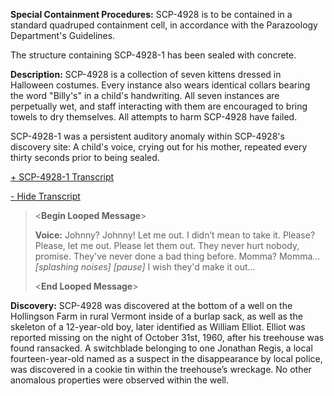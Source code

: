 **Special Containment Procedures:** SCP-4928 is to be contained in a standard quadruped containment cell, in accordance with the Parazoology Department's Guidelines.

The structure containing SCP-4928-1 has been sealed with concrete.

**Description:** SCP-4928 is a collection of seven kittens dressed in Halloween costumes. Every instance also wears identical collars bearing the word "Billy's" in a child's handwriting. All seven instances are perpetually wet, and staff interacting with them are encouraged to bring towels to dry themselves. All attempts to harm SCP-4928 have failed.

SCP-4928-1 was a persistent auditory anomaly within SCP-4928's discovery site: A child's voice, crying out for his mother, repeated every thirty seconds prior to being sealed.

[+ SCP-4928-1 Transcript](javascript:;)

[\- Hide Transcript](javascript:;)

> <**Begin Looped Message**\>
> 
> **Voice:** Johnny? Johnny! Let me out. I didn’t mean to take it. Please? Please, let me out. Please let them out. They never hurt nobody, promise. They've never done a bad thing before. Momma? Momma… _\[splashing noises\] \[pause\]_ I wish they'd make it out…
> 
> <**End Looped Message**\>

**Discovery:** SCP-4928 was discovered at the bottom of a well on the Hollingson Farm in rural Vermont inside of a burlap sack, as well as the skeleton of a 12-year-old boy, later identified as William Elliot. Elliot was reported missing on the night of October 31st, 1960, after his treehouse was found ransacked. A switchblade belonging to one Jonathan Regis, a local fourteen-year-old named as a suspect in the disappearance by local police, was discovered in a cookie tin within the treehouse’s wreckage. No other anomalous properties were observed within the well.